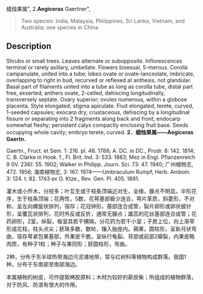 蜡烛果属",
2.**Aegiceras** Gaertner",

> Two species: India, Malaysia, Philippines, Sri Lanka, Vietnam, and Australia; one species in China.

## Description
Shrubs or small trees. Leaves alternate or subopposite. Inflorescences terminal or rarely axillary, umbellate. Flowers bisexual, 5-merous. Corolla campanulate, united into a tube; lobes ovate or ovate-lanceolate, imbricate, overlapping to right in bud, recurved or reflexed at anthesis, not glandular. Basal part of filaments united into a tube as long as corolla tube, distal part free, exserted; anthers ovate, 2-celled, dehiscing longitudinally, transversely septate. Ovary superior; ovules numerous, within a globose placenta. Style elongated; stigma apiculate. Fruit elongated, terete, curved, 1-seeded capsules; exocarp dry, crustaceous, dehiscing by a longitudinal fissure or separating into 2 fragments along back and front; endocarp somewhat fleshy; persistent calyx compactly enclosing fruit base. Seeds occupying whole cavity; embryo terete, curved.
**2．蜡烛果属——Aegiceras Gaertn.**

Gaertn., Fruct. et Sem. 1: 216. pl. 46. 1788; A. DC. in DC., Prodr. 8: 142. 1814; C. B. Clarke in Hook. f., Fl. Brit. Ind. 3: 533. 1883; Mez in Engl. Pflanzenreich 9 (IV. 236): 55. 1902; Walker in Philipp. Journ. Sci. 73: 47. 1940; 广州植物志, 472. 1956; 海南植物志, 3: 167. 1974——Umbraculum Rumpf, Herb. Amboin. 3: 124. t. 82. 1743 ex O. Ktze., Rev. Gen. Pl. 405. 1891.

灌木或小乔木，分枝多；叶互生或于枝条顶端近对生，全缘，腺点不明显。伞形花序，生于枝条顶端；花两性，5数，花萼基部极少连合，萼片革质，斜菱形，不对称，呈左向螺旋状排列，宿存；花冠钟形，基部连合成管，裂片卵形或卵状披针形，呈覆瓦状排列，花时外反或反折，通常无腺点；雄蕊的花丝基部连合成管；花药卵形，2室，纵裂，每室具若干横隔，分花药为若干小室；子房上位，向上渐窄形成花柱，柱头点尖；胚珠多数，数轮，镶入胎座内。蒴果，圆柱形，呈新月状弯曲，宿存萼紧包果基部，外果皮干脆，呈纵行龟裂、背部或前部2瓣裂，内果皮略肉质，有种子1粒；种子与果同形；胚圆柱形，弯曲。

2种，分布于东半球热带海边污泥滩地带，常与红树科等植物构成群落。我国1种，分布于东南部至南部海边。

本属植物的树皮，可作提取栲胶原料；木材为较好的薪炭柴；所组成的植物群落，对于防风、防浪有很大的作用。
